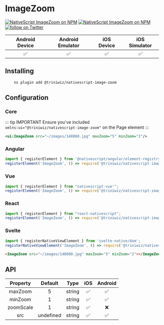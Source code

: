 # ImageZoom

<p>
<a href="https://www.npmjs.com/package/@triniwiz/nativescript-image-zoom">
<img src="https://img.shields.io/npm/v/@triniwiz/nativescript-image-zoom.svg?style=for-the-badge"
            alt="NativeScript ImageZoom on NPM"/></a>

<a href="https://www.npmjs.com/package/@triniwiz/nativescript-image-zoom">
<img src="https://img.shields.io/npm/dt/@triniwiz/nativescript-image-zoom.svg?style=for-the-badge&label=npm%20downloads&" alt="NativeScript ImageZoom on NPM"></a>

<a href="https://twitter.com/intent/follow?screen_name=triniwiz">
<img src="https://img.shields.io/twitter/follow/triniwiz?style=style=for-the-badge&logo=twitter" alt="follow on Twitter"></a>
</p>
 

|   Android Device  |   Android Emulator    |   iOS Device  |   iOS Simulator   |
| :-------------:     |:-------------:        |:-------------:| :-----:            |
| :white_check_mark:|:white_check_mark:     |:white_check_mark:|    :white_check_mark:| 


## Installing 

```bash
    ns plugin add @triniwiz/nativescript-image-zoom
```

## Configuration

### Core

::: tip IMPORTANT
Ensure you've included `xmlns:ui="@triniwiz/nativescript-image-zoom"` on the
Page element
:::

```xml
<ui:ImageZoom src="~/images/148080.jpg" maxZoom="5" minZoom="2"/>
```

### Angular

```ts
import { registerElement } from '@nativescript/angular/element-registry';
registerElement('ImageZoom', () => require('@triniwiz/nativescript-image-zoom').ImageZoom);
```

### Vue

```ts
import { registerElement } from "nativescript-vue'";
registerElement('ImageZoom', () => require('@triniwiz/nativescript-image-zoom').ImageZoom);
```



### React

```ts
import { registerElement } from "react-nativescript";
registerElement('ImageZoom', () => require('@triniwiz/nativescript-image-zoom').ImageZoom);
```



### Svelte

```ts
import { registerNativeViewElement } from 'svelte-native/dom';
registerNativeViewElement('ImageZoom', () => require('@triniwiz/nativescript-image-zoom').ImageZoom);
```

```html
<ImageZoom src="~/images/148080.jpg" maxZoom="5" minZoom="2"></ImageZoom>
```


## API

|   Property  |   Default    |   Type  |   iOS  | Android |
| :-------------:|:-------------: |:-------------:| :-----:| :-----:|
| maxZoom |5    | string | :white_check_mark: | :white_check_mark: |
| minZoom |1    | string | :white_check_mark: | :white_check_mark: |
| zoomScale |1    | string | :white_check_mark: | :x: |
| src |undefined    | string | :white_check_mark: | :white_check_mark: |